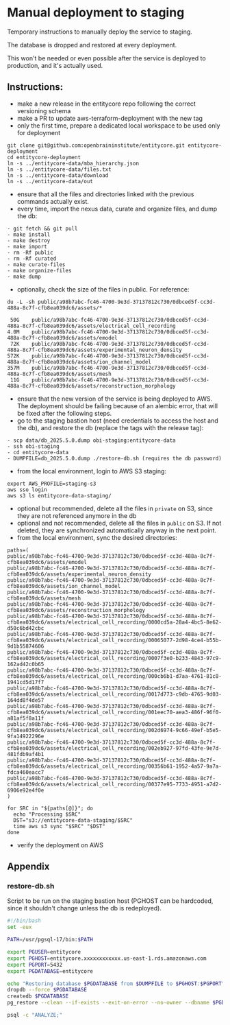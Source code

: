 # Manual deployment to staging

Temporary instructions to manually deploy the service to staging.

The database is dropped and restored at every deployment. 

This won't be needed or even possible after the service is deployed to production, and it's actually used.

## Instructions:

- make a new release in the entitycore repo following the correct versioning schema
- make a PR to update aws-terraform-deployment with the new tag
- only the first time, prepare a dedicated local workspace to be used only for deployment
```
git clone git@github.com:openbraininstitute/entitycore.git entitycore-deployment
cd entitycore-deployment
ln -s ../entitycore-data/mba_hierarchy.json
ln -s ../entitycore-data/files.txt
ln -s ../entitycore-data/download
ln -s ../entitycore-data/out
```
- ensure that all the files and directories linked with the previous commands actually exist.
- every time, import the nexus data, curate and organize files, and dump the db:
```
- git fetch && git pull
- make install
- make destroy
- make import
- rm -Rf public
- rm -Rf curated
- make curate-files
- make organize-files
- make dump
```
- optionally, check the size of the files in public. For reference:
```
du -L -sh public/a98b7abc-fc46-4700-9e3d-37137812c730/0dbced5f-cc3d-488a-8c7f-cfb8ea039dc6/assets/*

 50G	public/a98b7abc-fc46-4700-9e3d-37137812c730/0dbced5f-cc3d-488a-8c7f-cfb8ea039dc6/assets/electrical_cell_recording
4.0M	public/a98b7abc-fc46-4700-9e3d-37137812c730/0dbced5f-cc3d-488a-8c7f-cfb8ea039dc6/assets/emodel
 72K	public/a98b7abc-fc46-4700-9e3d-37137812c730/0dbced5f-cc3d-488a-8c7f-cfb8ea039dc6/assets/experimental_neuron_density
572K	public/a98b7abc-fc46-4700-9e3d-37137812c730/0dbced5f-cc3d-488a-8c7f-cfb8ea039dc6/assets/ion_channel_model
357M	public/a98b7abc-fc46-4700-9e3d-37137812c730/0dbced5f-cc3d-488a-8c7f-cfb8ea039dc6/assets/mesh
 11G	public/a98b7abc-fc46-4700-9e3d-37137812c730/0dbced5f-cc3d-488a-8c7f-cfb8ea039dc6/assets/reconstruction_morphology
```
- ensure that the new version of the service is being deployed to AWS. The deployment should be failing because of an alembic error, that will be fixed after the following steps.
- go to the staging bastion host (need credentials to access the host and the db), and restore the db (replace the tags with the release tag):
```
- scp data/db_2025.5.0.dump obi-staging:entitycore-data
- ssh obi-staging
- cd entitycore-data
- DUMPFILE=db_2025.5.0.dump ./restore-db.sh (requires the db password)
```
- from the local environment, login to AWS S3 staging:
```
export AWS_PROFILE=staging-s3
aws sso login
aws s3 ls entitycore-data-staging/
```
- optional but recommended, delete all the files in `private` on S3, since they are not referenced anymore in the db
- optional and not recommended, delete all the files in `public` on S3. If not deleted, they are synchronized automatically anyway in the next point.
- from the local environment, sync the desired directories:
```
paths=(
public/a98b7abc-fc46-4700-9e3d-37137812c730/0dbced5f-cc3d-488a-8c7f-cfb8ea039dc6/assets/emodel
public/a98b7abc-fc46-4700-9e3d-37137812c730/0dbced5f-cc3d-488a-8c7f-cfb8ea039dc6/assets/experimental_neuron_density
public/a98b7abc-fc46-4700-9e3d-37137812c730/0dbced5f-cc3d-488a-8c7f-cfb8ea039dc6/assets/ion_channel_model
public/a98b7abc-fc46-4700-9e3d-37137812c730/0dbced5f-cc3d-488a-8c7f-cfb8ea039dc6/assets/mesh
public/a98b7abc-fc46-4700-9e3d-37137812c730/0dbced5f-cc3d-488a-8c7f-cfb8ea039dc6/assets/reconstruction_morphology
public/a98b7abc-fc46-4700-9e3d-37137812c730/0dbced5f-cc3d-488a-8c7f-cfb8ea039dc6/assets/electrical_cell_recording/0000cd5a-28a4-4bc5-8e62-d50c6bd42cbc
public/a98b7abc-fc46-4700-9e3d-37137812c730/0dbced5f-cc3d-488a-8c7f-cfb8ea039dc6/assets/electrical_cell_recording/00065077-2d98-4ce4-b55b-9d1b55874606
public/a98b7abc-fc46-4700-9e3d-37137812c730/0dbced5f-cc3d-488a-8c7f-cfb8ea039dc6/assets/electrical_cell_recording/0007f3e0-b233-4843-97c9-162ad42c0b65
public/a98b7abc-fc46-4700-9e3d-37137812c730/0dbced5f-cc3d-488a-8c7f-cfb8ea039dc6/assets/electrical_cell_recording/000cb6b1-d7aa-4761-81c8-1941cd5d17f7
public/a98b7abc-fc46-4700-9e3d-37137812c730/0dbced5f-cc3d-488a-8c7f-cfb8ea039dc6/assets/electrical_cell_recording/0017d773-c9db-4765-9d03-164dd8f4de57
public/a98b7abc-fc46-4700-9e3d-37137812c730/0dbced5f-cc3d-488a-8c7f-cfb8ea039dc6/assets/electrical_cell_recording/001eec70-aea3-486f-96f0-a81af5f8a11f
public/a98b7abc-fc46-4700-9e3d-37137812c730/0dbced5f-cc3d-488a-8c7f-cfb8ea039dc6/assets/electrical_cell_recording/002d6974-9c66-49ef-b5e5-9fa14922296e
public/a98b7abc-fc46-4700-9e3d-37137812c730/0dbced5f-cc3d-488a-8c7f-cfb8ea039dc6/assets/electrical_cell_recording/002eb927-97fd-43fe-9e7d-481fdb9af4b1
public/a98b7abc-fc46-4700-9e3d-37137812c730/0dbced5f-cc3d-488a-8c7f-cfb8ea039dc6/assets/electrical_cell_recording/00356b61-1952-4a57-9a7a-fdca460eacc7
public/a98b7abc-fc46-4700-9e3d-37137812c730/0dbced5f-cc3d-488a-8c7f-cfb8ea039dc6/assets/electrical_cell_recording/00377e95-7733-4951-a7d2-6906e92e4f0e
)

for SRC in "${paths[@]}"; do
  echo "Processing $SRC"
  DST="s3://entitycore-data-staging/$SRC"
  time aws s3 sync "$SRC" "$DST"
done
```
- verify the deployment on AWS

## Appendix

### restore-db.sh

Script to be run on the staging bastion host (PGHOST can be hardcoded, since it shouldn't change unless the db is redeployed).

```bash
#!/bin/bash
set -eux

PATH=/usr/pgsql-17/bin:$PATH

export PGUSER=entitycore
export PGHOST=entitycore.xxxxxxxxxxxx.us-east-1.rds.amazonaws.com
export PGPORT=5432
export PGDATABASE=entitycore

echo "Restoring database $PGDATABASE from $DUMPFILE to $PGHOST:$PGPORT"
dropdb --force $PGDATABASE
createdb $PGDATABASE
pg_restore --clean --if-exists --exit-on-error --no-owner --dbname $PGDATABASE $DUMPFILE

psql -c "ANALYZE;"
```

